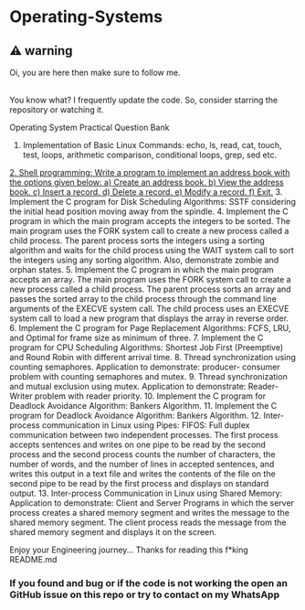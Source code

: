 # Operating-Systems
<h2>⚠️ warning</h2>
Oi, you are here then make sure to follow me.
<br><br>
<p>You know what? I frequently update the code. So, consider starring the repository or watching it. 
</p>

Operating System Practical Question Bank
1. Implementation of Basic Linux Commands: echo, ls, read, cat, touch, test, loops, arithmetic
comparison, conditional loops, grep, sed etc.
<a href="/address_book.sh">
2. Shell programming: Write a program to implement an address book with the options given below:
a) Create an address book. b) View the address book. c) Insert a record. d) Delete a record. e)
Modify a record. f) Exit.</a>
3. Implement the C program for Disk Scheduling Algorithms: SSTF considering the initial head
position moving away from the spindle.
4. Implement the C program in which the main program accepts the integers to be sorted. The main
program uses the FORK system call to create a new process called a child process. The parent
process sorts the integers using a sorting algorithm and waits for the child process using the
WAIT system call to sort the integers using any sorting algorithm. Also, demonstrate zombie and
orphan states.
5. Implement the C program in which the main program accepts an array. The main program uses
the FORK system call to create a new process called a child process. The parent process sorts an
array and passes the sorted array to the child process through the command line arguments of
the EXECVE system call. The child process uses an EXECVE system call to load a new program
that displays the array in reverse order.
6. Implement the C program for Page Replacement Algorithms: FCFS, LRU, and Optimal for frame
size as minimum of three.
7. Implement the C program for CPU Scheduling Algorithms: Shortest Job First (Preemptive) and
Round Robin with different arrival time.
8. Thread synchronization using counting semaphores. Application to demonstrate: producer-
consumer problem with counting semaphores and mutex.
9. Thread synchronization and mutual exclusion using mutex. Application to demonstrate: Reader-
Writer problem with reader priority.
10. Implement the C program for Deadlock Avoidance Algorithm: Bankers Algorithm.
11. Implement the C program for Deadlock Avoidance Algorithm: Bankers Algorithm.
12. Inter-process communication in Linux using Pipes:
FIFOS: Full duplex communication between two independent processes. The first process accepts
sentences and writes on one pipe to be read by the second process and the second process counts
the number of characters, the number of words, and the number of lines in accepted sentences,
and writes this output in a text file and writes the contents of the file on the second pipe to be
read by the first process and displays on standard output.
13. Inter-process Communication in Linux using Shared Memory:
Application to demonstrate: Client and Server Programs in which the server process creates a
shared memory segment and writes the message to the shared memory segment. The client
process reads the message from the shared memory segment and displays it on the screen.


Enjoy your Engineering journey...
Thanks for reading this f*king README.md


<h3>If you found and bug or if the code is not working the open an GitHub issue on this repo or try to contact on my WhatsApp</h3>
